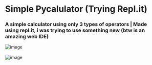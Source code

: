 # Simple Pycalulator (Trying Repl.it)

### A simple calculator using only 3 types of operators | Made using repl.it, i was trying to use something new (btw is an amazing web IDE)
![image](https://user-images.githubusercontent.com/67469148/199349133-85d755fe-7a5a-485a-b918-8b27fa0c79cd.png) <br><br>
![image](https://user-images.githubusercontent.com/67469148/199349311-f6b160e7-dff0-45df-99a0-004a69b003f9.png)

